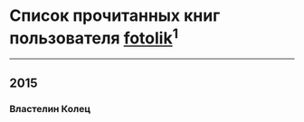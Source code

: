 # Список прочитанных книг пользователя [fotolik](http://vk.com/id11606536)<sup>1</sup>
---

## 2015

### Властелин Колец



